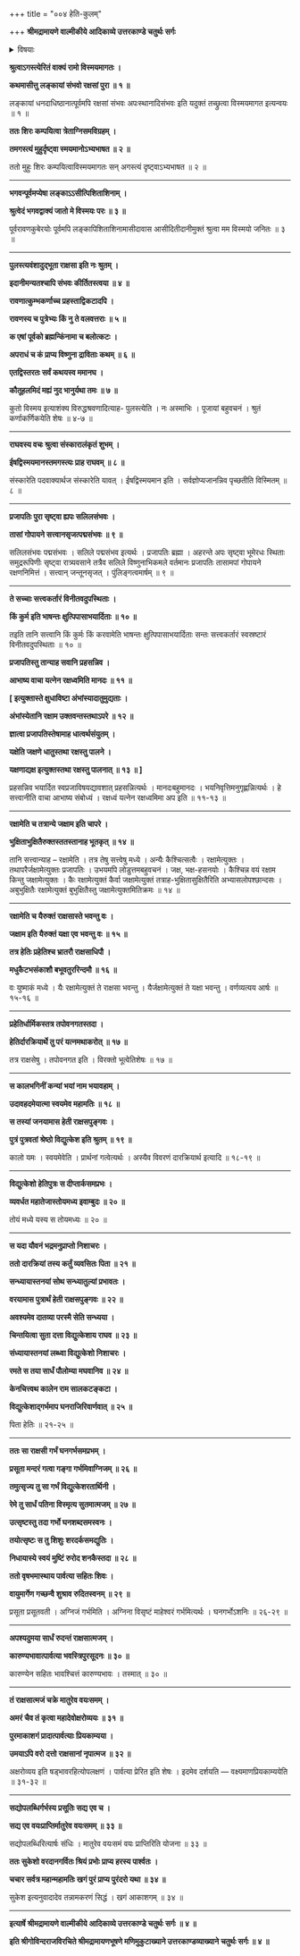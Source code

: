 +++
title = "००४ हेति-कुलम्"

+++
**श्रीमद्रामायणे वाल्मीकीये आदिकाव्ये उत्तरकाण्डे चतुर्थः सर्गः**

<details><summary>विषयाः</summary>

अगस्त्य-मुखाल् लङ्कायां  
कुबेर-निवासात् पूर्वम् अपि  
राक्षस-स्थिति-श्रवण-विस्मितेन रामेण  
तं प्रति राक्षस-मूल-कथन-प्रार्थना ॥ १ ॥  
अगस्त्येन तं प्रति  
यक्ष-राक्षस-शब्द-प्रवृत्ति-निमित्त-कथन-पूर्वकं  
रक्षः-कुल--मूल-भूत--हेति-वंश-कथनारंभः ॥ २ ॥  
हेति-सुताद् विद्युत्-केशात् सुकेशोत्पत्तिः ॥ ३ ॥  
पार्वती-परमेश्वराभ्यां तस्मै वरदानम् ॥ ४ ॥
</details>


**श्रुत्वाऽगस्त्येरितं वाक्यं रामो विस्मयमागतः ।**

**कथमासीत्तु लङ्कायां संभवो रक्षसां पुरा ॥ १ ॥**

लङ्कायां धनदाधिष्ठानात्पूर्वमपि रक्षसां संभवः अपःस्थानादिसंभवः इति यदुक्तं तच्छ्रुत्वा विस्मयमागत इत्यन्वयः ॥ १ ॥

**ततः शिरः कम्पयित्वा त्रेताग्निसमविग्रहम् ।**

**तमगस्त्यं मुहुर्दृष्ट्वा स्मयमानोऽभ्यभाषत ॥ २ ॥**

ततो मुहुः शिरः कम्पयित्वाविस्मयमागतः सन् अगस्त्यं दृष्ट्वाऽभ्यभाषत ॥ २ ॥

****

**भगवन्पूर्वमप्येषा लङ्काऽऽसीत्पिशिताशिनाम् ।**

**श्रुत्वेदं भगवद्वाक्यं जातो मे विस्मयः परः ॥ ३ ॥**

पूर्वरावणकुबेरयोः पूर्वमपि लङ्कापिशिताशिनामासीदावास आसीदितीदानीमुक्तं श्रुत्वा मम विस्मयो जनितः ॥ ३ ॥

****

**पुलस्त्यवंशादुद्भूता राक्षसा इति नः श्रुतम् ।**

**इदानीमन्यतश्चापि संभवः कीर्तितस्त्वया ॥ ४ ॥**

**रावणात्कुम्भकर्णाच्च प्रहस्ताद्विकटादपि ।**

**रावणस्य च पुत्रेभ्यः किं नु ते वलवत्तराः ॥ ५ ॥**

**क एषां पूर्वको ब्रह्मन्किंनामा च बलोत्कटः ।**

**अपराधं च कं प्राप्य विष्णुना द्राविताः कथम् ॥ ६ ॥**

**एतद्विस्तरतः सर्वं कथयस्व ममानघ ।**

**कौतूहलमिदं मह्यं नुद भानुर्यथा तमः ॥ ७ ॥**

कुतो विस्मय इत्याशंक्य विरुद्धश्रवणादित्याह- पुलस्त्येति । नः अस्माभिः । पूजायां बहुवचनं । श्रुतं कर्णाकर्णिकयेति शेषः ॥ ४-७ ॥

****

**राघवस्य वचः श्रुत्वा संस्कारालंकृतं शुभम् ।**

**ईषद्विस्मयमानस्तमगस्त्यः प्राह राघवम् ॥ ८ ॥**

संस्कारेति पदवाक्यार्थज संस्कारेति यावत् । ईषद्विस्मयमान इति । सर्वज्ञोप्यजानन्निव पृच्छतीति विस्मितम् ॥ ८ ॥

****

**प्रजापतिः पुरा सृष्ट्वा ह्यपः सलिलसंभवः ।**

**तासां गोपायने सत्त्वानसृजत्पद्मसंभवः ॥ ९ ॥**

सलिलसंभवः पद्मसंभवः । सलिले पद्मसंभव इत्यर्थः । प्रजापतिः ब्रह्मा । अहरन्ते अपः सृष्ट्वा भूमेरधः स्थिताः समुद्ररूपिणीः सृष्ट्वा रात्र्यवसाने तत्रैव सलिले विष्णुनाभिकमले वर्तमानः प्रजापतिः तासामपां गोपायने रक्षणनिमित्तं । सत्त्वान् जन्तूनसृजत् । पुंलिङ्गत्वमार्षम् ॥ ९ ॥

****

**ते सच्चाः सत्त्वकर्तारं विनीतवदुपस्थिताः ।**

**किं कुर्म इति भाषन्तः क्षुत्पिपासाभयार्दिताः ॥ १० ॥**

तइति तानि सत्त्वानि किं कुर्मः किं करवामेति भाषन्तः क्षुत्पिपासाभयार्दिताः सन्तः सत्त्वकर्तारं स्वस्रष्टारं विनीतवदुपस्थिताः ॥ १० ॥

**प्रजापतिस्तु तान्याह सवानि प्रहसन्निव ।**

**आभाष्य वाचा यत्नेन रक्षध्वमिति मानदः ॥ ११ ॥**

**\[ इत्युक्तास्ते क्षुधाविष्टा अंभांस्यादातुमुद्यताः ।**

**अंभांस्येतानि रक्षाम उक्तवन्तस्तथाऽपरे ॥ १२ ॥**

**ज्ञात्वा प्रजापतिस्तेषामाह धात्वर्थसंयुतम् ।**

**यक्षेति जक्षणे धातुस्तथा रक्षस्तु पालने ।**

**यक्षणाद्यक्ष इत्युक्तस्तथा रक्षस्तु पालनात् ॥ १३ ॥ \]**

प्रहसन्निव भयार्दित स्वप्रजाविषयद्यावशात् प्रहसन्नित्यर्थः । मानदःबहुमानदः । भयनिवृत्तिमनुगृह्णन्नित्यर्थः । हे सत्त्वानीति वाचा आभाष्य संबोध्यं । रक्षध्वं यत्नेन रक्षध्वमिमा अप इति ॥ ११-१३ ॥

****

**रक्षामेति च तत्रान्ये जक्षाम इति चापरे ।**

**भुक्षिताभुक्षितैरुक्तस्ततस्तानाह भूतकृत् ॥ १४ ॥**

तानि सत्त्वान्याह – रक्षामेति । तत्र तेषु सत्त्वेषु मध्ये । अन्यैः कैश्चित्सत्वैः । रक्षामेत्युक्तः । तथापरैर्जक्षामेत्युक्तः प्रजापतिः । उभयमपि लोडुत्तमबहुवचनं । जक्ष, भक्ष-हसनयोः । कैश्चिन्न वयं रक्षाम किन्तु जक्षामेत्युक्तः । कैः रक्षामेत्युक्तं कैर्वा जक्षामेत्युक्तं तत्राह-भुक्षितासुक्षितैरिति अभ्यासलोपश्छान्दसः । अबुभुक्षितैः रक्षामेत्युक्तं बुभुक्षितैस्तु जक्षामेत्युक्तमितिक्रमः ॥ १४ ॥

****

**रक्षामेति च यैरुक्तं राक्षसास्ते भवन्तु वः ।**

**जक्षाम इति यैरुक्तं यक्षा एव भवन्तु वः ॥ १५ ॥**

**तत्र हेतिः प्रहेतिश्च भ्रातरौ राक्षसाधिपौ ।**

**मधुकैटभसंकाशौ बभूवतुररिन्दमौ ॥ १६ ॥**

वः युष्माकं मध्ये । यैः रक्षामेत्युक्तं ते राक्षसा भवन्तु । यैर्जक्षामेत्युक्तं ते यक्षा भवन्तु । वर्णव्यत्यय आर्षः ॥ १५-१६ ॥

****

**प्रहेतिर्धार्मिकस्तत्र तपोवनगतस्तदा ।**

**हेतिर्दारक्रियार्थे तु परं यत्नमथाकरोत् ॥ १७ ॥**

तत्र राक्षसेषु । तपोवनगत इति । विरक्तो भूत्वेतिशेषः ॥ १७ ॥

****

**स कालभगिनीं कन्यां भयां नाम भयावहाम् ।**

**उदावहदमेयात्मा स्वयमेव महामतिः ॥ १८ ॥**

**स तस्यां जनयामास हेती राक्षसपुङ्गवः ।**

**पुत्रं पुत्रवतां श्रेष्ठो विद्युत्केश इति श्रुतम् ॥ १९ ॥**

कालो यमः । स्वयमेवेति । प्रार्थनां गत्वेत्यर्थः । अस्यैव विवरणं दारक्रियार्थ इत्यादि ॥ १८-१९ ॥

****

**विद्युत्केशो हेतिपुत्रः स दीप्तार्कसमप्रभः ।**

**व्यवर्धत महातेजास्तोयमध्य इवाम्बुदः ॥ २० ॥**

तोयं मध्ये यस्य स तोयमध्यः ॥ २० ॥

****

**स यदा यौवनं भद्रमनुप्राप्तो निशाचरः ।**

**ततो दारक्रियां तस्य कर्तुं व्यवसितः पिता ॥ २१ ॥**

**सन्ध्यायास्तनयां सोथ सन्ध्यातुल्यां प्रभावतः ।**

**वरयामास पुत्रार्थं हेती राक्षसपुङ्गवः ॥ २२ ॥**

**अवश्यमेव दातव्या परस्मै सेति सन्ध्यया ।**

**चिन्तयित्वा सुता दत्ता विद्युत्केशाय राघव ॥ २३ ॥**

**संध्यायास्तनयां लब्ध्वा विद्युत्केशो निशाचरः ।**

**रमते स तया सार्धं पौलोम्या मघवानिव ॥ २४ ॥**

**केनचित्त्वथ कालेन राम सालकटङ्कटा ।**

**विद्युत्केशाद्गर्भमाप घनराजिरिवार्णवात् ॥ २५ ॥**

पिता हेतिः ॥ २१-२५ ॥

****

**ततः सा राक्षसी गर्भं घनगर्भसमप्रभम् ।**

**प्रसूता मन्दरं गत्वा गङ्गा गर्भमिवाग्निजम् ॥ २६ ॥**

**तमुत्सृज्य तु सा गर्भं विद्युत्केशरतार्थिनी ।**

**रेमे तु सार्धं पतिना विस्मृत्य सुतमात्मजम् ॥ २७ ॥**

**उत्सृष्टस्तु तदा गर्भो घनशब्दसमस्वनः ।**

**तयोत्सृष्टः स तु शिशुः शरदर्कसमद्युतिः ।**

**निधायास्ये स्वयं मुष्टिं रुरोद शनकैस्तदा ॥ २८ ॥**

**ततो वृषभमास्थाय पार्वत्या सहितः शिवः ।**

**वायुमार्गेण गच्छन्वै शुश्राव रुदितस्वनम् ॥ २९ ॥**

प्रसूता प्रसूतवती । अग्निजं गर्भमिति । अग्निना विसृष्टं माहेश्वरं गर्भमित्यर्थः । घनगर्भोऽशनिः ॥ २६-२९ ॥

****

**अपश्यदुमया सार्धं रुदन्तं राक्षसात्मजम् ।**

**कारुण्यभावात्पार्वत्या भवस्त्रिपुरसूदनः ॥ ३० ॥**

कारुण्येन सहितः भावश्चित्तं कारुण्यभावः । तस्मात् ॥ ३० ॥

****

**तं राक्षसात्मजं चक्रे मातुरेव वयःसमम् ।**

**अमरं चैव तं कृत्वा महादेवोक्षरोव्ययः ॥ ३१ ॥**

**पुरमाकाशगं प्रादात्पार्वत्याः प्रियकाम्यया ।**

**उमयाऽपि वरो दत्तो राक्षसानां नृपात्मज ॥ ३२ ॥**

अक्षरोव्यय इति षड्भावरहित्योपलक्षणं । पार्वत्या प्रेरित इति शेषः । इदमेव दर्शयति — वक्ष्यमाणप्रियकाम्ययेति ॥ ३१-३२ ॥

****

**सद्योपलब्धिर्गर्भस्य प्रसूतिः सद्य एव च ।**

**सद्य एव वयःप्राप्तिर्मातुरेव वयःसमम् ॥ ३३ ॥**

सद्योपलब्धिरित्यार्षः संधिः । मातुरेव वयःसमं वयः प्राप्तिरिति योजना ॥ ३३ ॥

**ततः सुकेशो वरदानगर्वितः श्रियं प्रभोः प्राप्य हरस्य पार्श्वतः ।**

**चचार सर्वत्र महान्महामतिः खगं पुरं प्राप्य पुरंदरो यथा ॥ ३४ ॥**

सुकेश इत्यनुवादादेव तन्नामकरणं सिद्धं । खगं आकाशगम् ॥ ३४ ॥

****

**इत्यार्षे श्रीमद्रामायणे वाल्मीकीये आदिकाव्ये उत्तरकाण्डे चतुर्थः सर्गः ॥ ४ ॥**

**इति श्रीगोविन्दराजविरचिते श्रीमद्रामायणभूषणे मणिमुकुटाख्याने उत्तरकाण्डव्याख्याने चतुर्थः सर्गः ॥ ४ ॥**
